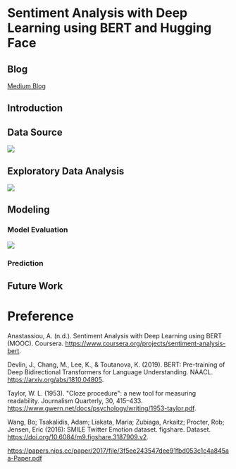# Sentiment Analysis with Deep Learning using BERT and Hugging Face 

## Blog

[Medium Blog]()

## Introduction

## Data Source

<img src = '../main/Data & Images/df.png'>

## Exploratory Data Analysis

<img src = '../main/Data & Images/class_distribution.png'>

## Modeling

### Model Evaluation

<img src = '../main/Data & Images/train.png'>

### Prediction

## Future Work

# Preference
Anastassiou, A. (n.d.). Sentiment Analysis with Deep Learning using BERT (MOOC). Coursera. https://www.coursera.org/projects/sentiment-analysis-bert.

Devlin, J., Chang, M., Lee, K., & Toutanova, K. (2019). BERT: Pre-training of Deep Bidirectional Transformers for Language Understanding. NAACL. https://arxiv.org/abs/1810.04805.

Taylor, W. L. (1953). "Cloze procedure": a new tool for measuring readability. Journalism Quarterly, 30, 415–433. https://www.gwern.net/docs/psychology/writing/1953-taylor.pdf.

Wang, Bo; Tsakalidis, Adam; Liakata, Maria; Zubiaga, Arkaitz; Procter, Rob; Jensen, Eric (2016): SMILE Twitter Emotion dataset. figshare. Dataset. https://doi.org/10.6084/m9.figshare.3187909.v2.

https://papers.nips.cc/paper/2017/file/3f5ee243547dee91fbd053c1c4a845aa-Paper.pdf
